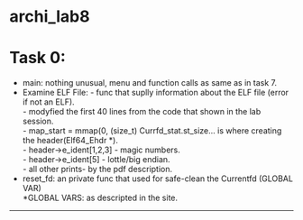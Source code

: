 # archi_lab8

# Task 0: <br />
* main: nothing unusual, menu and function calls as same as in task 7.<br />
* Examine ELF File: - func that suplly information about the ELF file (error if not an ELF).<br />
                    - modyfied the first 40 lines from the code that shown in the lab session.</br>
                    - map_start = mmap(0, (size_t) Currfd_stat.st_size... is where creating the header(Elf64_Ehdr *).</br>
                    - header->e_ident[1,2,3] - magic numbers.</br>
                    - header->e_ident[5] - lottle/big endian. </br>
                    - all other prints- by the pdf description.</br>
* reset_fd: an private func that used for safe-clean the Currentfd (GLOBAL VAR)</br>
*GLOBAL VARS: as descripted in the site.</br>
                    
--------------------------------------------------------------------------

